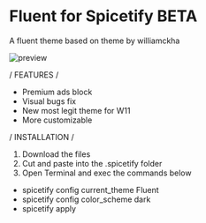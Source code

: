 # Fluent for Spicetify BETA

A fluent theme based on theme by williamckha

![preview](https://github.com/bathtimethiago/fluent-for-spicetify/blob/main/preview.png)


/ FEATURES /

- Premium ads block
- Visual bugs fix
- New most legit theme for W11
- More customizable


/ INSTALLATION /

1. Download the files
2. Cut and paste into the .spicetify folder
3. Open Terminal and exec the commands below

- spicetify config current_theme Fluent
- spicetify config color_scheme dark
- spicetify apply
